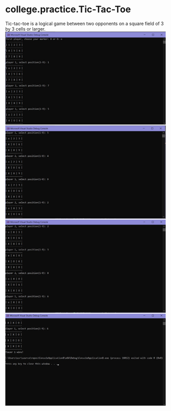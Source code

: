 # college.practice.Tic-Tac-Toe
Tic-tac-toe is a logical game between two opponents on a square field of 3 by 3 cells or larger.
![screnshot](https://github.com/ReallKuma/college.practice.Tic-Tac-Toe/blob/main/1.jpg)
![screnshot](https://github.com/ReallKuma/college.practice.Tic-Tac-Toe/blob/main/2.jpg)
![screnshot](https://github.com/ReallKuma/college.practice.Tic-Tac-Toe/blob/main/3.jpg)
![screnshot](https://github.com/ReallKuma/college.practice.Tic-Tac-Toe/blob/main/4.jpg)

